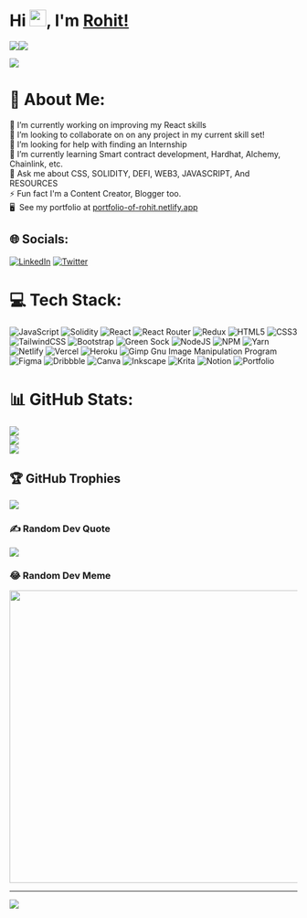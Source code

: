 Hi <img src="https://github.com/TheDudeThatCode/TheDudeThatCode/blob/master/Assets/Hi.gif" width="29">, I'm [Rohit!](https://linkfree.me/connect-with-rohit)
==================================

 <a href="https://www.twitter.com/SumanRohitK7" target="_blank" rel="noreferrer"><img
src="https://img.shields.io/twitter/follow/SumanRohitK7?logo=twitter&style=for-the-badge&color=0891b2&labelColor=1c1917"
/></a><a href="https://www.github.com/RohitKS7" target="_blank" rel="noreferrer"><img
src="https://img.shields.io/github/followers/RohitKS7?logo=github&style=for-the-badge&color=0891b2&labelColor=1c1917" /></a>

![](https://blogger.googleusercontent.com/img/b/R29vZ2xl/AVvXsEh_ARZ-9gYFm-ZdKSOe3pRhYivqtuf9fpNSpI5P_Tv1562jRPqp4eS1-76p_w2UY9Fmv3jxQsXD4rKAZJMe0-phFhQCYth3-sXp4azU6yT4md-el-QuL6v3fd9T3756jwMjNa-43Xacd1m47PDEprkdkO0PSAGdirCEMDOHqibUi7mQOTTcQqxl9wlzzw/s1500/2.png)

# 💫 About Me:
🔭 I’m currently working on improving my React skills<br>👯 I’m looking to collaborate on on any project in my current skill set!<br>🤝 I’m looking for help with finding an Internship<br>🌱 I’m currently learning Smart contract development, Hardhat, Alchemy, Chainlink, etc.<br>💬 Ask me about CSS, SOLIDITY, DEFI, WEB3, JAVASCRIPT, And RESOURCES<br>⚡ Fun fact I'm a Content Creator, Blogger too. <br> 🖥️  See my portfolio at [portfolio-of-rohit.netlify.app](https://portfolio-of-rohit.netlify.app/)


## 🌐 Socials:
<!-- [![Instagram](https://img.shields.io/badge/Instagram-%23E4405F.svg?logo=Instagram&logoColor=white)](https://instagram.com/dummy text) --> 
[![LinkedIn](https://img.shields.io/badge/LinkedIn-%230077B5.svg?logo=linkedin&logoColor=white)](https://linkedin.com/in/rohit-kumar-suman) <!-- [![Medium](https://img.shields.io/badge/Medium-12100E?logo=medium&logoColor=white)](https://medium.com/@dummy text) [![Quora](https://img.shields.io/badge/Quora-%23B92B27.svg?logo=Quora&logoColor=white)](https://quora.com/profile/dummy text) [![Stack Overflow](https://img.shields.io/badge/-Stackoverflow-FE7A16?logo=stack-overflow&logoColor=white)](https://stackoverflow.com/users/dummy text) --> [![Twitter](https://img.shields.io/badge/Twitter-%231DA1F2.svg?logo=Twitter&logoColor=white)](https://twitter.com/SumanRohitK7) <!-- [![YouTube](https://img.shields.io/badge/YouTube-%23FF0000.svg?logo=YouTube&logoColor=white)](https://youtube.com/c/dummy text) -->

# 💻 Tech Stack:
![JavaScript](https://img.shields.io/badge/javascript-%23323330.svg?style=for-the-badge&logo=javascript&logoColor=%23F7DF1E) ![Solidity](https://img.shields.io/badge/Solidity-%23363636.svg?style=for-the-badge&logo=solidity&logoColor=white) ![React](https://img.shields.io/badge/react-%2320232a.svg?style=for-the-badge&logo=react&logoColor=%2361DAFB) ![React Router](https://img.shields.io/badge/React_Router-CA4245?style=for-the-badge&logo=react-router&logoColor=white) ![Redux](https://img.shields.io/badge/redux-%23593d88.svg?style=for-the-badge&logo=redux&logoColor=white) ![HTML5](https://img.shields.io/badge/html5-%23E34F26.svg?style=for-the-badge&logo=html5&logoColor=white) ![CSS3](https://img.shields.io/badge/css3-%231572B6.svg?style=for-the-badge&logo=css3&logoColor=white) ![TailwindCSS](https://img.shields.io/badge/tailwindcss-%2338B2AC.svg?style=for-the-badge&logo=tailwind-css&logoColor=white) ![Bootstrap](https://img.shields.io/badge/bootstrap-%23563D7C.svg?style=for-the-badge&logo=bootstrap&logoColor=white) ![Green Sock](https://img.shields.io/badge/green%20sock-88CE02?style=for-the-badge&logo=greensock&logoColor=white) ![NodeJS](https://img.shields.io/badge/node.js-6DA55F?style=for-the-badge&logo=node.js&logoColor=white) ![NPM](https://img.shields.io/badge/NPM-%23000000.svg?style=for-the-badge&logo=npm&logoColor=white)  ![Yarn](https://img.shields.io/badge/yarn-%232C8EBB.svg?style=for-the-badge&logo=yarn&logoColor=white) ![Netlify](https://img.shields.io/badge/netlify-%23000000.svg?style=for-the-badge&logo=netlify&logoColor=#00C7B7) ![Vercel](https://img.shields.io/badge/vercel-%23000000.svg?style=for-the-badge&logo=vercel&logoColor=white) ![Heroku](https://img.shields.io/badge/heroku-%23430098.svg?style=for-the-badge&logo=heroku&logoColor=white) ![Gimp Gnu Image Manipulation Program](https://img.shields.io/badge/Gimp-657D8B?style=for-the-badge&logo=gimp&logoColor=FFFFFF) 	![Figma](https://img.shields.io/badge/figma-%23F24E1E.svg?style=for-the-badge&logo=figma&logoColor=white) ![Dribbble](https://img.shields.io/badge/Dribbble-EA4C89?style=for-the-badge&logo=dribbble&logoColor=white) ![Canva](https://img.shields.io/badge/Canva-%2300C4CC.svg?style=for-the-badge&logo=Canva&logoColor=white) ![Inkscape](https://img.shields.io/badge/Inkscape-e0e0e0?style=for-the-badge&logo=inkscape&logoColor=080A13) ![Krita](https://img.shields.io/badge/Krita-203759?style=for-the-badge&logo=krita&logoColor=EEF37B) ![Notion](https://img.shields.io/badge/Notion-%23000000.svg?style=for-the-badge&logo=notion&logoColor=white) ![Portfolio](https://img.shields.io/badge/Portfolio-%23000000.svg?style=for-the-badge&logo=firefox&logoColor=#FF7139)
 <!-- ![Chakra](https://img.shields.io/badge/chakra-%234ED1C5.svg?style=for-the-badge&logo=chakraui&logoColor=white)  ![Next JS](https://img.shields.io/badge/Next-black?style=for-the-badge&logo=next.js&logoColor=white) ![FastAPI](https://img.shields.io/badge/FastAPI-005571?style=for-the-badge&logo=fastapi) ![Gatsby](https://img.shields.io/badge/Gatsby-%23663399.svg?style=for-the-badge&logo=gatsby&logoColor=white) --> 
 
# 📊 GitHub Stats:
![](https://github-readme-stats.vercel.app/api?username=RohitKS7&theme=radical&hide_border=false&include_all_commits=false&count_private=true)<br/>
![](https://github-readme-streak-stats.herokuapp.com/?user=RohitKS7&theme=radical&hide_border=false)<br/>
![](https://github-readme-stats.vercel.app/api/top-langs/?username=RohitKS7&theme=radical&hide_border=false&include_all_commits=false&count_private=true&layout=compact)

## 🏆 GitHub Trophies
![](https://github-profile-trophy.vercel.app/?username=RohitKS7&theme=radical&no-frame=false&no-bg=false&margin-w=4)

### ✍️ Random Dev Quote
![](https://quotes-github-readme.vercel.app/api?type=horizontal&theme=radical)

### 😂 Random Dev Meme
<img src="https://random-memer.herokuapp.com/" width="512px"/>

---
[![](https://visitcount.itsvg.in/api?id=RohitKS7&icon=0&color=1)](https://visitcount.itsvg.in)

<!--   ## 💰 You can help me by Donating
  [![BuyMeACoffee](https://img.shields.io/badge/Buy%20Me%20a%20Coffee-ffdd00?style=for-the-badge&logo=buy-me-a-coffee&logoColor=black)](https://buymeacoffee.com/rohitks7) [![PayPal](https://img.shields.io/badge/PayPal-00457C?style=for-the-badge&logo=paypal&logoColor=white)](https://paypal.me/rohitks7) [![Patreon](https://img.shields.io/badge/Patreon-F96854?style=for-the-badge&logo=patreon&logoColor=white)](https://patreon.com/rohitks7)  -->

  <!-- Proudly created with GPRM ( https://gprm.itsvg.in ) -->
  
